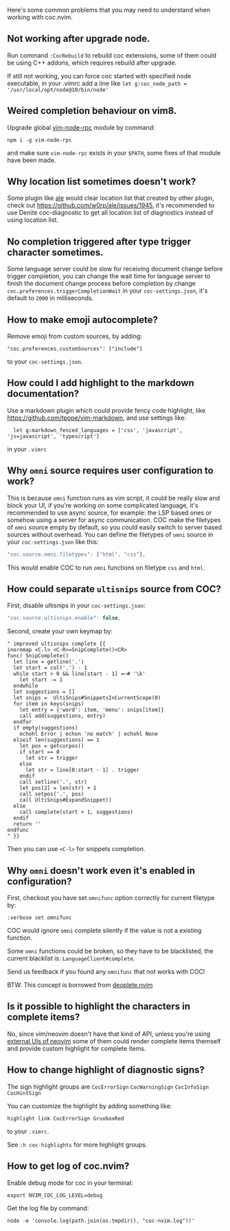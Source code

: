 Here's some common problems that you may need to understand when working with coc.nvim.

## Not working after upgrade node.

Run command `:CocRebuild` to rebuild coc extensions, some of them could be using C++ addons, which requires rebuild after upgrade.

If still not working, you can force coc started with specified node executable, in your .vimrc add a line like `let g:coc_node_path = '/usr/local/opt/node@10/bin/node'`

## Weired completion behaviour on vim8.

Upgrade global [vim-node-rpc](https://github.com/neoclide/vim-node-rpc) module by command:
```
npm i -g vim-node-rpc
```
and make sure `vim-node-rpc` exists in your `$PATH`, some fixes of that module have been made.

## Why location list sometimes doesn't work?

Some plugin like [ale](https://github.com/w0rp/ale) would clear location list that created by other plugin, check out https://github.com/w0rp/ale/issues/1945, it's recommended to use Denite coc-diagnostic to get all location list of diagnostics instead of using location list.

## No completion triggered after type trigger character sometimes.

Some language server could be slow for receiving document change before trigger completion, you can change the wait time for language server to finish the document change process before completion by change `coc.preferences.triggerCompletionWait` in your `coc-settings.json`, it's default to `2000` in milliseconds.

## How to make emoji autocomplete?

Remove emoji from custom sources, by adding:
```
"coc.preferences.customSources": ["include"]
```
to your `coc-settings.json`.

## How could I add highlight to the markdown documentation?

Use a markdown plugin which could provide fency code highlight, like https://github.com/tpope/vim-markdown, and use settings like:

```
  let g:markdown_fenced_languages = ['css', 'javascript', 'js=javascript', 'typescript']
```
in your `.vimrc`

## Why `omni` source requires user configuration to work?

This is because `omni` function runs as vim script, it could be really slow and block your UI, if you're working on some complicated language, it's recommended to use async source, for example: the LSP based ones or somehow using a server for async communication. COC make the filetypes of `omni` source empty by default, so you could easily switch to server based sources without overhead. You can define the filetypes of `omni` source in your `coc-settings.json` like this:

``` js
"coc.source.omni.filetypes": ["html", "css"],
``` 
This would enable COC to run `omni` functions on filetype `css` and `html`.

## How could separate `ultisnips` source from COC?

First, disable ultisnips in your `coc-settings.json`:

``` js
"coc.source.ultisnips.enable": false,
```
Second, create your own keymap by:

``` vim
" improved ultisnips complete {{
inoremap <C-l> <C-R>=SnipComplete()<CR>
func! SnipComplete()
  let line = getline('.')
  let start = col('.') - 1
  while start > 0 && line[start - 1] =~# '\k'
    let start -= 1
  endwhile
  let suggestions = []
  let snips =  UltiSnips#SnippetsInCurrentScope(0)
  for item in keys(snips)
    let entry = {'word': item, 'menu': snips[item]}
    call add(suggestions, entry)
  endfor
  if empty(suggestions)
    echohl Error | echon 'no match' | echohl None
  elseif len(suggestions) == 1
    let pos = getcurpos()
    if start == 0
      let str = trigger
    else
      let str = line[0:start - 1] . trigger
    endif
    call setline('.', str)
    let pos[2] = len(str) + 1
    call setpos('.', pos)
    call UltiSnips#ExpandSnippet()
  else
    call complete(start + 1, suggestions)
  endif
  return ''
endfunc
" }}
```
Then you can use `<C-l>` for snippets completion.

## Why `omni` doesn't work even it's enabled in configuration?

First, checkout you have set `omnifunc` option correctly for current filetype by:

``` vim
:verbose set omnifunc
```
COC would ignore `omni` complete silently if the value is not a existing function.

Some `omni` functions could be broken, so they have to be blacklisted, the current blacklist is: `LanguageClient#complete`.

Send us feedback if you found any `omnifunc` that not works with COC!

BTW: This concept is borrowed from [deoplete.nvim](https://github.com/Shougo/deoplete.nvim/blob/5d78e1a75d36a719f1f66ee78c635ea05df72b8c/rplugin/python3/deoplete/source/omni.py#L63)

## Is it possible to highlight the characters in complete items?

No, since vim/neovim doesn't have that kind of API, unless you're using [external UIs of neovim](https://github.com/neovim/neovim/wiki/Related-projects#gui) some of them could render complete items themself and provide custom highlight for complete items. 

## How to change highlight of diagnostic signs?

The sign highlight groups are `CocErrorSign` `CocWarningSign` `CocInfoSign` `CocHintSign`

You can customize the highlight by adding something like:

``` vim
highlight link CocErrorSign GruvboxRed
```
to your `.vimrc`.

See `:h coc-highlights` for more highlight groups.

## How to get log of coc.nvim?

Enable debug mode for coc in your terminal:
```
export NVIM_COC_LOG_LEVEL=debug
```

Get the log file by command:
```
node -e 'console.log(path.join(os.tmpdir(), "coc-nvim.log"))'
```